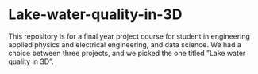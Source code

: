 # Lake-water-quality-in-3D
This repository is for a final year project course for student in engineering applied physics and electrical engineering, and data science. We had a choice between three projects, and we picked the one titled ”Lake water quality in 3D”.
